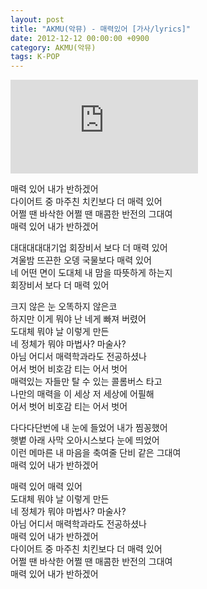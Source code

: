 ```yaml
---
layout: post
title: "AKMU(악뮤) - 매력있어 [가사/lyrics]"
date: 2012-12-12 00:00:00 +0900
category: AKMU(악뮤)
tags: K-POP
---
```


<div class="youtube-iframe-container iframe-16-to-9">
    <iframe src="https://www.youtube.com/embed/rr59D5qy-iw" title="AKMU(악뮤) - 매력있어" frameborder="0" allow="accelerometer; autoplay; clipboard-write; encrypted-media; gyroscope; picture-in-picture; web-share" allowfullscreen></iframe>
</div>

매력 있어 내가 반하겠어  
다이어트 중 마주친 치킨보다 더 매력 있어  
어쩔 땐 바삭한 어쩔 땐 매콤한 반전의 그대여  
매력 있어 내가 반하겠어

대대대대대기업 회장비서 보다 더 매력 있어  
겨울밤 뜨끈한 오뎅 국물보다 매력 있어  
네 어떤 면이 도대체 내 맘을 따뜻하게 하는지  
회장비서 보다 더 매력 있어

크지 않은 눈 오똑하지 않은코  
하지만 이게 뭐야 난 네게 빠져 버렸어  
도대체 뭐야 날 이렇게 만든  
네 정체가 뭐야 마법사? 마술사?  
아님 어디서 매력학과라도 전공하셨나  
어서 벗어 비호감 티는 어서 벗어  
매력있는 자들만 탈 수 있는 콜롬버스 타고   
나만의 매력을 이 세상 저 세상에 어필해  
어서 벗어 비호감 티는 어서 벗어

다다다단번에 내 눈에 들었어 내가 찜꽁했어  
햇볕 아래 사막 오아시스보다 눈에 띄었어  
이런 메마른 내 마음을 축여줄 단비 같은 그대여  
매력 있어 내가 반하겠어

매력 있어 매력 있어  
도대체 뭐야 날 이렇게 만든  
네 정체가 뭐야 마법사? 마술사?  
아님 어디서 매력학과라도 전공하셨나  
매력 있어 내가 반하겠어  
다이어트 중 마주친 치킨보다 더 매력 있어  
어쩔 땐 바삭한 어쩔 땐 매콤한 반전의 그대여  
매력 있어 내가 반하겠어